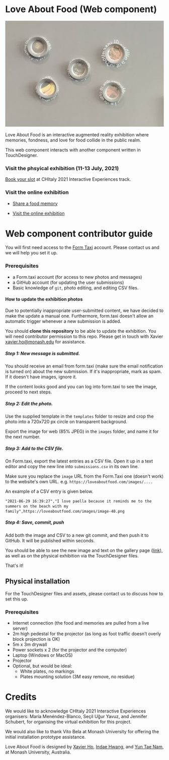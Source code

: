 # Love About Food (Web component)

![Cover photo](https://raw.githubusercontent.com/Spaxe/love-about-food/main/doc/cover.jpg)

Love About Food is an interactive augmented reality exhibition where memories, fondness, and love for food collide in the public realm.

This web component interacts with another component written in TouchDesigner.

### Visit the phsyical exhibition (11-13 July, 2021)

[Book your slot](https://chitaly2021.inf.unibz.it/interactive_experiences.html) at CHItaly 2021 Interactive Experiences track.

### Visit the online exhibition

- [Share a food memory](https://loveaboutfood.com/)

- [Visit the online exhibition](https://loveaboutfood.com/gallery.html)

# Web component contributor guide

You will first need access to the [Form Taxi](https://form.taxi/) account. Please contact us and we will help you set it up.

### Prerequisites

- a Form.taxi account (for access to new photos and messages)
- a GitHub account (for updating the user submissions)
- Basic knowledge of `git`, photo editing, and editing CSV files.

#### How to update the exhibition photos

Due to potentially inappropriate user-submitted content, we have decided to make the update a manual one. Furthermore, form.taxi doesn't allow an automatic trigger whenever a new submission is added.

You should **clone this repository** to be able to update the exhibition. You will need contributor permission to this repo. Please get in touch with Xavier <xavier.ho@monash.edu> for assistance.

##### Step 1: New message is submitted.

You should receive an email from form.taxi (make sure the email notification is turned on) about the new submission. If it's inappropriate, mark as spam. If it doesn't have images, ignore it.

If the content looks good and you can log into form.taxi to see the image, proceed to next steps.

##### Step 2: Edit the photo.

Use the supplied template in the `templates` folder to resize and crop the photo into a 720x720 px circle on transparent background.

Export the image for web (85% JPEG) in the `images` folder, and name it for the next number.

##### Step 3: Add to the CSV file.

On Form.taxi, export the latest entries as a CSV file. Open it up in a text editor and copy the new line into `submissions.csv` in its own line.

Make sure you replace the `image` URL from the Form.Taxi one (doesn't work) to the website's own URL. e.g. `https://loveaboutfood.com/images/....`

An example of a CSV entry is given below.

```
"2021-06-29 16:39:27","I love paella because it reminds me to the summers on the beach with my family",https://loveaboutfood.com/images/image-40.png
```

##### Step 4: Save, commit, push

Add both the image and CSV to a new git commit, and then push it to GitHub. It will be published within seconds.

You should be able to see the new image and text on the gallery page ([link](https://loveaboutfood.com/gallery.html)), as well as on the physical exhibition via the TouchDesigner files.

That's it!

## Physical installation

For the TouchDesigner files and assets, please contact us to discuss how to set this up.

### Prerequisites

- Internet connection (the food and memories are pulled from a live server)
- 2m high pedestal for the projector (as long as foot traffic doesn’t overly block projection is OK)
- 5m x 3m drywall
- Power sockets x 2 (for the projector and the computer)
- Laptop (Windows or MacOS)
- Projector
- Optional, but would be ideal:
  - White plates, no markings
  - Plates mounting solution (3M easy remove, no residue)

# Credits

We would like to acknowledge CHItaly 2021 Interactive Experiences organisers: María Menéndez-Blanco, Seçil Uğur Yavuz, and Jennifer Schubert, for organising the virtual exhibition for this project.

We would also like to thank Vito Bela at Monash University for offering the initial installation prototype assistance.

Love About Food is designed by [Xavier Ho](https://research.monash.edu/en/persons/xavier-ho), [Indae Hwang](https://research.monash.edu/en/persons/indae-hwang), and [Yun Tae Nam](http://www.yuntaenam.com/), at Monash University, Australia.
